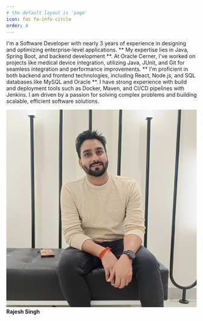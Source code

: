 ```yaml
---
# the default layout is 'page'
icon: fas fa-info-circle
order: 4
---
```


I'm a Software Developer with nearly 3 years of experience in designing and optimizing enterprise-level applications. ** My expertise lies in Java, Spring Boot, and backend development **. At Oracle Cerner, I've worked on projects like medical device integration, utilizing Java, JUnit, and Git for seamless integration and performance improvements. ** I'm proficient in both backend and frontend technologies, including React, Node.js, and SQL databases like MySQL and Oracle **. I have strong experience with build and deployment tools such as Docker, Maven, and CI/CD pipelines with Jenkins. I am driven by a passion for solving complex problems and building scalable, efficient software solutions.

![Smile Face ](/assets/img/personal/personal.jpg)__Rajesh Singh__

